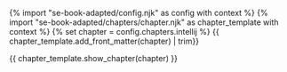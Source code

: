 {% import "se-book-adapted/config.njk" as config with context %}
{% import "se-book-adapted/chapters/chapter.njk" as chapter_template with context %}
{% set chapter = config.chapters.intellij %}
<frontmatter>
{{ chapter_template.add_front_matter(chapter) | trim}}
</frontmatter>

{{ chapter_template.show_chapter(chapter) }}